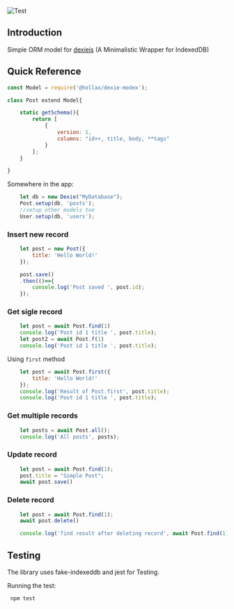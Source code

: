 ![Test](https://github.com/github/docs/actions/workflows/test.yml/badge.svg)

## Introduction

Simple ORM model for [dexiejs](https://dexie.org/) (A Minimalistic Wrapper for IndexedDB)
## Quick Reference

```javascript
const Model = require('@hollax/dexie-modex');

class Post extend Model{

    static getSchema(){
        return [
            {
                version: 1,
                columns: "id++, title, body, **tags"
            }
        ];
    }

}

```

Somewhere in the app:

```javascript
    let db = new Dexie("MyDatabase");
    Post.setup(db, 'posts');
    //setup other models too
    User.setup(db, 'users');

```

### Insert new record

```javascript
    let post = new Post({
        title: 'Hello World!'
    });

    post.save()
    .then(()=>{
        console.log('Post saved ', post.id);
    });
```

### Get sigle record

```javascript
    let post = await Post.find(1)
    console.log('Post id 1 title ', post.title);
    let post2 = await Post.f(1)
    console.log('Post id 1 title ', post.title);

```

Using `first` method

```javascript
    let post = await Post.first({
        title: 'Hello World!'
    });
    console.log('Result of Post.first', post.title);
    console.log('Post id 1 title ', post.title);

```

### Get multiple records
```javascript
    let posts = await Post.all();
    console.log('All posts', posts);

```

### Update record

```javascript
    let post = await Post.find(1);
    post.title = "Simple Post";
    await post.save()

```

### Delete record

```javascript
    let post = await Post.find(1);
    await post.delete()

    console.log('find result after deleting record', await Post.find(1))

```

## Testing

The library uses fake-indexeddb and jest for Testing.

Running the test:
```javascript
 npm test

```